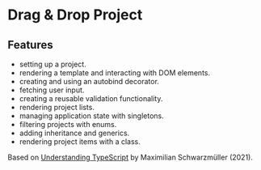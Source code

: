 # Drag & Drop Project

## Features

- setting up a project.
- rendering a template and interacting with DOM elements.
- creating and using an autobind decorator.
- fetching user input.
- creating a reusable validation functionality.
- rendering project lists.
- managing application state with singletons.
- filtering projects with enums.
- adding inheritance and generics.
- rendering project items with a class.

Based on [Understanding TypeScript](https://www.udemy.com/course/understanding-typescript/) by Maximilian Schwarzmüller (2021).

